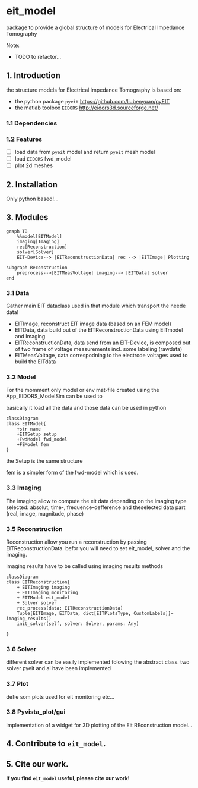 # eit_model

package to provide a global structure of models for Electrical Impedance Tomography

Note:
- TODO to refactor... 


## 1. Introduction

the structure models for Electrical Impedance Tomography is based on:
- the python package `pyeit` https://github.com/liubenyuan/pyEIT
- the matlab toolbox `EIDORS`  http://eidors3d.sourceforge.net/



### 1.1 Dependencies
### 1.2 Features
 - [ ] load data from `pyeit` model and return `pyeit` mesh model
 - [ ] load `EIDORS` fwd_model
 - [ ] plot 2d meshes
## 2. Installation
Only python based!...
## 3. Modules

```mermaid
graph TB
    %%model[EITModel]
    imaging[Imaging]
    rec[Reconstruction]
    solver[Solver]
    EIT-Device--> |EITReconstructionData| rec --> |EITImage| Plotting

subgraph Reconstruction
    preprocess-->|EITMeasVoltage| imaging--> |EITData| solver
end

```
### 3.1 Data
Gather main EIT dataclass used in that module which transport the neede data!

- EITImage, reconstruct EIT image data (based on an FEM model)
- EITData, data build out of the EITReconstructionData using EITmodel and Imaging
- EITReconstructionData, data send from an EIT-Device, is composed out of two frame of voltage measurements incl. some labeling (rawdata)
- EITMeasVoltage, data correspodning to the electrode voltages used to build the EITdata

### 3.2 Model

For the momment only model or env mat-file created using the App_EIDORS_ModelSim can be used to

basically it load all the data and those data can be used in python

```mermaid
classDiagram
class EITModel{
    +str name
    +EITSetup setup
    +FwdModel fwd_model
    +FEModel fem
}

```
the Setup is the same structure

fem is a simpler form of the fwd-model which is used. 

### 3.3 Imaging
The imaging allow to compute the eit data depending on the imaging type selected: absolut, time-, frequence-defference and theselected data part (real, image, magnitude, phase)

### 3.5 Reconstruction

Reconstruction allow you run a reconstruction by passing EITReconstructionData. befor you will need to set eit_model, solver and the imaging.

imaging results have to be called using imaging results methods


```mermaid
classDiagram
class EITReconstruction{
    + EITImaging imaging
    + EITImaging monitoring
    + EITModel eit_model
    + Solver solver
    rec_process(data: EITReconstructionData)
    Tuple[EITImage, EITData, dict[EITPlotsType, CustomLabels]]= imaging_results()
    init_solver(self, solver: Solver, params: Any)

}

```
### 3.6 Solver
different solver can be easily implemented folowing the abstract class.
two solver pyeit and ai have been implemented



### 3.7 Plot

defie som plots used for eit monitoring etc...

### 3.8 Pyvista_plot/gui
implementation of a widget for 3D plotting of the Eit REconstruction model...


## 4. Contribute to `eit_model`.
## 5. Cite our work.

**If you find `eit_model` useful, please cite our work!**


